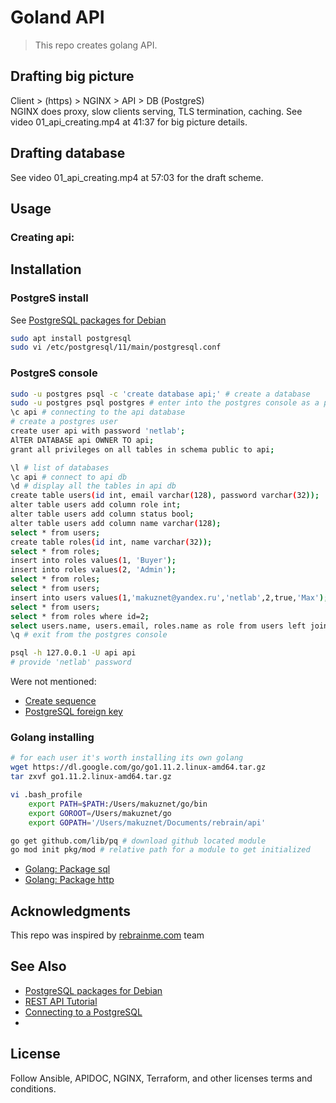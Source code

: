 # Goland API

> This repo creates golang API.   

## Drafting big picture
Client > (https) > NGINX > API > DB (PostgreS)  
NGINX does proxy, slow clients serving, TLS termination, caching.
See video 01_api_creating.mp4 at 41:37 for big picture details.

## Drafting database
See video 01_api_creating.mp4 at 57:03 for the draft scheme.

 

## Usage 
### Creating api:

## Installation  
### PostgreS install
See [PostgreSQL packages for Debian](https://wiki.postgresql.org/wiki/Apt)
```bash
sudo apt install postgresql
sudo vi /etc/postgresql/11/main/postgresql.conf

```

### PostgreS console
```bash
sudo -u postgres psql -c 'create database api;' # create a database
sudo -u postgres psql postgres # enter into the postgres console as a postgres user
\c api # connecting to the api database
# create a postgres user
create user api with password 'netlab';
AlTER DATABASE api OWNER TO api;
grant all privileges on all tables in schema public to api;

\l # list of databases  
\c api # connect to api db
\d # display all the tables in api db
create table users(id int, email varchar(128), password varchar(32));
alter table users add column role int;
alter table users add column status bool;
alter table users add column name varchar(128);
select * from users;  
create table roles(id int, name varchar(32));
select * from roles;
insert into roles values(1, 'Buyer');
insert into roles values(2, 'Admin');
select * from roles;
select * from users;
insert into users values(1,'makuznet@yandex.ru','netlab',2,true,'Max');
select * from users;
select * from roles where id=2;
select users.name, users.email, roles.name as role from users left join roles on users.role=roles.id; 
\q # exit from the postgres console

psql -h 127.0.0.1 -U api api
# provide 'netlab' password
```
Were not mentioned:
- [Create sequence](https://postgrespro.ru/docs/postgresql/9.6/sql-createsequence)  
- [PostgreSQL foreign key](https://www.postgresqltutorial.com/postgresql-foreign-key)  

### Golang installing
```bash
# for each user it's worth installing its own golang
wget https://dl.google.com/go/go1.11.2.linux-amd64.tar.gz
tar zxvf go1.11.2.linux-amd64.tar.gz

vi .bash_profile
    export PATH=$PATH:/Users/makuznet/go/bin
    export GOROOT=/Users/makuznet/go
    export GOPATH='/Users/makuznet/Documents/rebrain/api'

go get github.com/lib/pq # download github located module
go mod init pkg/mod # relative path for a module to get initialized
```

- [Golang: Package sql](https://golang.org/pkg/database/sql)
- [Golang: Package http](https://golang.org/pkg/net/http)



## Acknowledgments

This repo was inspired by [rebrainme.com](https://rebrainme.com) team

## See Also
- [PostgreSQL packages for Debian](https://wiki.postgresql.org/wiki/Apt)
- [REST API Tutorial](https://www.restapitutorial.com/lessons/httpmethods.html)
- [Connecting to a PostgreSQL](https://www.calhoun.io/connecting-to-a-postgresql-database-with-gos-database-sql-package/)
- []()

## License
Follow Ansible, APIDOC, NGINX, Terraform, and other licenses terms and conditions.